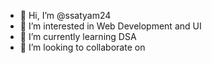 - 👋 Hi, I’m @ssatyam24
- 👀 I’m interested in Web Development and UI
- 🌱 I’m currently learning DSA
- 💞️ I’m looking to collaborate on 


<!---
ssatyam24/ssatyam24 is a ✨ special ✨ repository because its `README.md` (this file) appears on your GitHub profile.
You can click the Preview link to take a look at your changes.
--->
